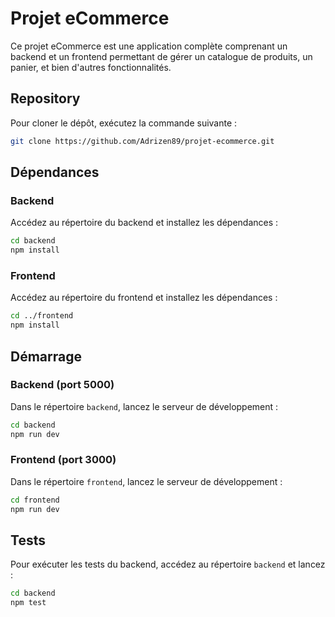 # Projet eCommerce

Ce projet eCommerce est une application complète comprenant un backend et un frontend permettant de gérer un catalogue de produits, un panier, et bien d'autres fonctionnalités.

## Repository

Pour cloner le dépôt, exécutez la commande suivante :

```bash
git clone https://github.com/Adrizen89/projet-ecommerce.git
```

## Dépendances

### Backend

Accédez au répertoire du backend et installez les dépendances :

```bash
cd backend
npm install
```

### Frontend

Accédez au répertoire du frontend et installez les dépendances :

```bash
cd ../frontend
npm install
```


## Démarrage

### Backend (port 5000)

Dans le répertoire `backend`, lancez le serveur de développement :

```bash
cd backend
npm run dev
```

### Frontend (port 3000)

Dans le répertoire `frontend`, lancez le serveur de développement :

```bash
cd frontend
npm run dev
```

## Tests

Pour exécuter les tests du backend, accédez au répertoire `backend` et lancez :

```bash
cd backend
npm test
```


